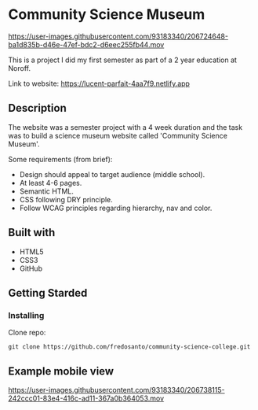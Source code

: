 # Community Science Museum

https://user-images.githubusercontent.com/93183340/206724648-ba1d835b-d46e-47ef-bdc2-d6eec255fb44.mov

This is a project I did my first semester as part of a 2 year education at Noroff.

Link to website: https://lucent-parfait-4aa7f9.netlify.app

## Description

The website was a semester project with a 4 week duration and the task was to build a science museum website called 'Community Science Museum'.

Some requirements (from brief):

- Design should appeal to target audience (middle school).
- At least 4-6 pages.
- Semantic HTML.
- CSS following DRY principle.
- Follow WCAG principles regarding hierarchy, nav and color.

## Built with

- HTML5
- CSS3
- GitHub

## Getting Starded

### Installing

Clone repo:

```
git clone https://github.com/fredosanto/community-science-college.git
```

## Example mobile view

https://user-images.githubusercontent.com/93183340/206738115-242ccc01-83e4-416c-ad11-367a0b364053.mov
